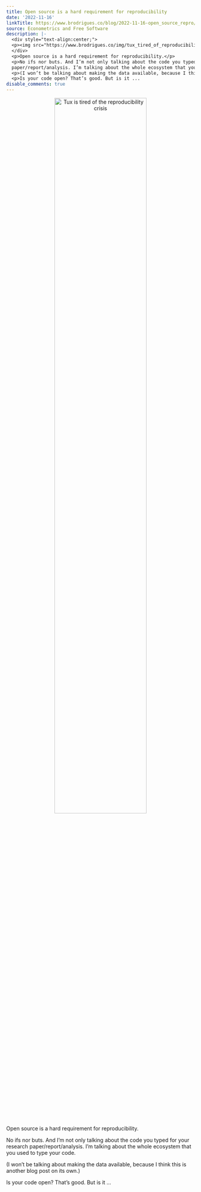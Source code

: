 ```yaml
---
title: Open source is a hard requirement for reproducibility
date: '2022-11-16'
linkTitle: https://www.brodrigues.co/blog/2022-11-16-open_source_repro/
source: Econometrics and Free Software
description: |-
  <div style="text-align:center;">
  <p><img src="https://www.brodrigues.co/img/tux_tired_of_reproducibility_crisis.png" title = "Tux is tired of the reproducibility crisis" width="70%"></p>
  </div>
  <p>Open source is a hard requirement for reproducibility.</p>
  <p>No ifs nor buts. And I’m not only talking about the code you typed for your research
  paper/report/analysis. I’m talking about the whole ecosystem that you used to type your code.</p>
  <p>(I won’t be talking about making the data available, because I think this is another blog post on its own.)</p>
  <p>Is your code open? That’s good. But is it ...
disable_comments: true
---
```

<div style="text-align:center;">
<p><img src="https://www.brodrigues.co/img/tux_tired_of_reproducibility_crisis.png" title = "Tux is tired of the reproducibility crisis" width="70%"></p>
</div>
<p>Open source is a hard requirement for reproducibility.</p>
<p>No ifs nor buts. And I’m not only talking about the code you typed for your research
paper/report/analysis. I’m talking about the whole ecosystem that you used to type your code.</p>
<p>(I won’t be talking about making the data available, because I think this is another blog post on its own.)</p>
<p>Is your code open? That’s good. But is it ...